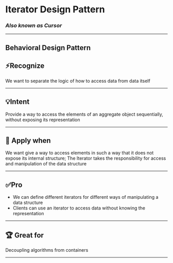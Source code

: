 # Iterator Design Pattern 
### *Also known as Cursor*
___

## Behavioral Design Pattern

## ⚡️Recognize 

We want to separate the logic of how to access data from data itself
___

## 💡Intent

Provide a way to access the elements of an aggregate object sequentially, without exposing its representation
___


## 🔧 Apply when

We want give a way to access elements in such a way that it does not expose its internal structure;
The Iterator takes the responsibility for access and manipulation of the data structure
___

## ✅Pro

- We can define different iterators for different ways of manipulating a data structure
- Clients can use an iterator to access data without knowing the representation
___

## 🏆 Great for

Decoupling algorithms from containers
___